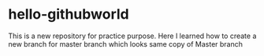 # hello-githubworld
This is a new repository for practice purpose.
Here I learned how to create a new branch for master branch which looks same copy of Master branch
